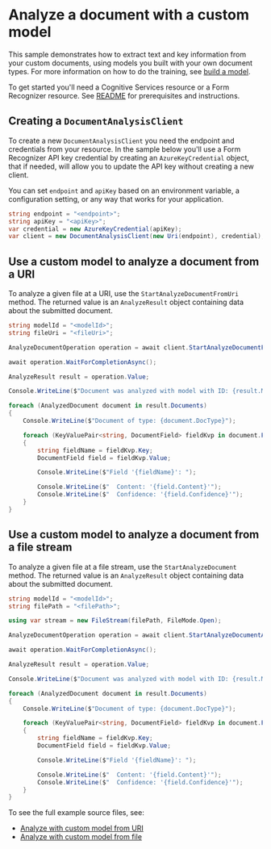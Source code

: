 # Analyze a document with a custom model

This sample demonstrates how to extract text and key information from your custom documents, using models you built with your own document types. For more information on how to do the training, see [build a model][build_a_model].

To get started you'll need a Cognitive Services resource or a Form Recognizer resource.  See [README][README] for prerequisites and instructions.

## Creating a `DocumentAnalysisClient`

To create a new `DocumentAnalysisClient` you need the endpoint and credentials from your resource. In the sample below you'll use a Form Recognizer API key credential by creating an `AzureKeyCredential` object, that if needed, will allow you to update the API key without creating a new client.

You can set `endpoint` and `apiKey` based on an environment variable, a configuration setting, or any way that works for your application.

```C# Snippet:CreateDocumentAnalysisClient
string endpoint = "<endpoint>";
string apiKey = "<apiKey>";
var credential = new AzureKeyCredential(apiKey);
var client = new DocumentAnalysisClient(new Uri(endpoint), credential);
```

## Use a custom model to analyze a document from a URI

To analyze a given file at a URI, use the `StartAnalyzeDocumentFromUri` method. The returned value is an `AnalyzeResult` object containing data about the submitted document.

```C# Snippet:FormRecognizerAnalyzeWithCustomModelFromUriAsync
string modelId = "<modelId>";
string fileUri = "<fileUri>";

AnalyzeDocumentOperation operation = await client.StartAnalyzeDocumentFromUriAsync(modelId, fileUri);

await operation.WaitForCompletionAsync();

AnalyzeResult result = operation.Value;

Console.WriteLine($"Document was analyzed with model with ID: {result.ModelId}");

foreach (AnalyzedDocument document in result.Documents)
{
    Console.WriteLine($"Document of type: {document.DocType}");

    foreach (KeyValuePair<string, DocumentField> fieldKvp in document.Fields)
    {
        string fieldName = fieldKvp.Key;
        DocumentField field = fieldKvp.Value;

        Console.WriteLine($"Field '{fieldName}': ");

        Console.WriteLine($"  Content: '{field.Content}'");
        Console.WriteLine($"  Confidence: '{field.Confidence}'");
    }
}
```

## Use a custom model to analyze a document from a file stream

To analyze a given file at a file stream, use the `StartAnalyzeDocument` method. The returned value is an `AnalyzeResult` object containing data about the submitted document.

```C# Snippet:FormRecognizerAnalyzeWithCustomModelFromFileAsync
string modelId = "<modelId>";
string filePath = "<filePath>";

using var stream = new FileStream(filePath, FileMode.Open);

AnalyzeDocumentOperation operation = await client.StartAnalyzeDocumentAsync(modelId, stream);

await operation.WaitForCompletionAsync();

AnalyzeResult result = operation.Value;

Console.WriteLine($"Document was analyzed with model with ID: {result.ModelId}");

foreach (AnalyzedDocument document in result.Documents)
{
    Console.WriteLine($"Document of type: {document.DocType}");

    foreach (KeyValuePair<string, DocumentField> fieldKvp in document.Fields)
    {
        string fieldName = fieldKvp.Key;
        DocumentField field = fieldKvp.Value;

        Console.WriteLine($"Field '{fieldName}': ");

        Console.WriteLine($"  Content: '{field.Content}'");
        Console.WriteLine($"  Confidence: '{field.Confidence}'");
    }
}
```

To see the full example source files, see:

* [Analyze with custom model from URI](https://github.com/Azure/azure-sdk-for-net/blob/main/sdk/formrecognizer/Azure.AI.FormRecognizer/tests/samples/Sample_AnalyzeWithCustomModelFromUriAsync.cs)
* [Analyze with custom model from file](https://github.com/Azure/azure-sdk-for-net/blob/main/sdk/formrecognizer/Azure.AI.FormRecognizer/tests/samples/Sample_AnalyzeWithCustomModelFromFileAsync.cs)

[README]: https://github.com/Azure/azure-sdk-for-net/tree/main/sdk/formrecognizer/Azure.AI.FormRecognizer#getting-started
[build_a_model]: https://github.com/Azure/azure-sdk-for-net/tree/main/sdk/formrecognizer/Azure.AI.FormRecognizer/samples/Sample_BuildModel.md
